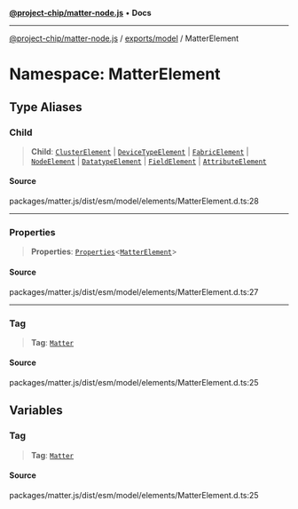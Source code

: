 [**@project-chip/matter-node.js**](../../../../README.md) • **Docs**

***

[@project-chip/matter-node.js](../../../../modules.md) / [exports/model](../../README.md) / MatterElement

# Namespace: MatterElement

## Type Aliases

### Child

> **Child**: [`ClusterElement`](../../interfaces/ClusterElement.md) \| [`DeviceTypeElement`](../../interfaces/DeviceTypeElement.md) \| [`FabricElement`](../../interfaces/FabricElement.md) \| [`NodeElement`](../../README.md#nodeelement) \| [`DatatypeElement`](../../interfaces/DatatypeElement.md) \| [`FieldElement`](../../interfaces/FieldElement.md) \| [`AttributeElement`](../../interfaces/AttributeElement.md)

#### Source

packages/matter.js/dist/esm/model/elements/MatterElement.d.ts:28

***

### Properties

> **Properties**: [`Properties`](../BaseElement/README.md#propertiest)\<[`MatterElement`](../../README.md#matterelement)\>

#### Source

packages/matter.js/dist/esm/model/elements/MatterElement.d.ts:27

***

### Tag

> **Tag**: [`Matter`](../../enumerations/ElementTag.md#matter)

#### Source

packages/matter.js/dist/esm/model/elements/MatterElement.d.ts:25

## Variables

### Tag

> **Tag**: [`Matter`](../../enumerations/ElementTag.md#matter)

#### Source

packages/matter.js/dist/esm/model/elements/MatterElement.d.ts:25
